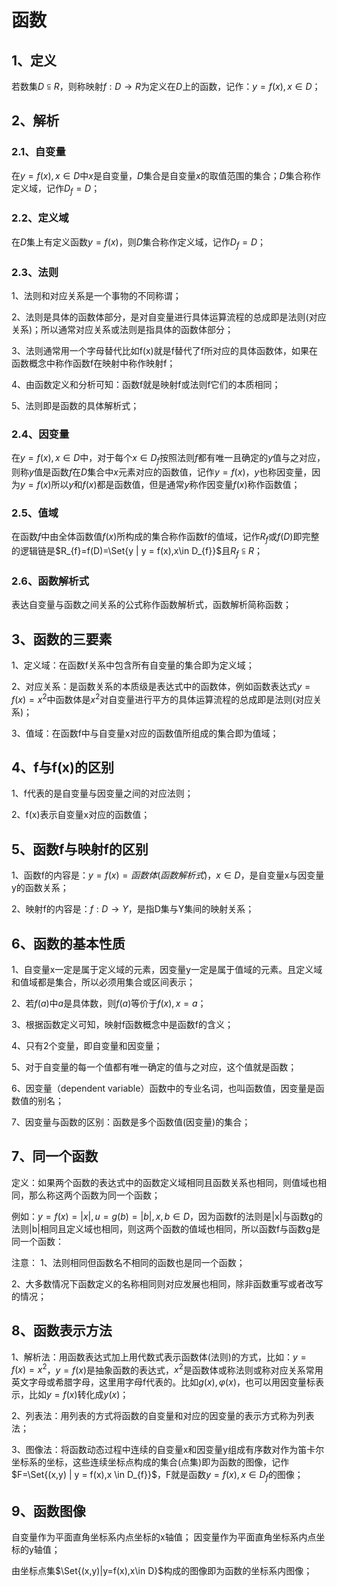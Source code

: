 # 函数

## 1、定义
若数集$D\subseteqq R$，则称映射$f:D\to R$为定义在$D$上的函数，记作：$y = f(x), x\in D$；

## 2、解析
### 2.1、自变量
在$y = f(x), x\in D$中$x$是自变量，$D$集合是自变量$x$的取值范围的集合；$D$集合称作定义域，记作$D_{f} = D$；

### 2.2、定义域
在$D$集上有定义函数$y = f(x)$，则$D$集合称作定义域，记作$D_{f} = D$；

### 2.3、法则
1、法则和对应关系是一个事物的不同称谓；

2、法则是具体的函数体部分，是对自变量进行具体运算流程的总成即是法则(对应关系)；所以通常对应关系或法则是指具体的函数体部分；

3、法则通常用一个字母替代比如f(x)就是f替代了f所对应的具体函数体，如果在函数概念中称作函数f在映射中称作映射f；

4、由函数定义和分析可知：函数f就是映射f或法则f它们的本质相同；

5、法则即是函数的具体解析式；

### 2.4、因变量
在$y = f(x), x\in D$中，对于每个$x\in D_{f}$按照法则$f$都有唯一且确定的$y$值与之对应，则称$y$值是函数$f$在$D$集合中$x$元素对应的函数值，记作$y=f(x)$，$y$也称因变量，因为$y=f(x)$所以$y$和$f(x)$都是函数值，但是通常$y$称作因变量$f(x)$称作函数值；

### 2.5、值域
在函数$f$中由全体函数值$f(x)$所构成的集合称作函数f的值域，记作$R_{f}$或$f(D)$即完整的逻辑链是$R_{f}=f(D)=\Set{y | y = f(x),x\in D_{f}}$且$R_{f}\subseteqq R$；

### 2.6、函数解析式
表达自变量与函数之间关系的公式称作函数解析式，函数解析简称函数；

## 3、函数的三要素
1、定义域：在函数f关系中包含所有自变量的集合即为定义域；

2、对应关系：是函数关系的本质级是表达式中的函数体，例如函数表达式$y=f(x)=x^2$中函数体是$x^2$对自变量进行平方的具体运算流程的总成即是法则(对应关系)；

3、值域：在函数f中与自变量x对应的函数值所组成的集合即为值域；

## 4、f与f(x)的区别
1、f代表的是自变量与因变量之间的对应法则；

2、f(x)表示自变量x对应的函数值；

## 5、函数f与映射f的区别
1、函数f的内容是：$y=f(x)=函数体(函数解析式)，x\in D$，是自变量x与因变量y的函数关系；

2、映射f的内容是：$f:D \to Y$，是指D集与Y集间的映射关系；

## 6、函数的基本性质
1、自变量x一定是属于定义域的元素，因变量y一定是属于值域的元素。且定义域和值域都是集合，所以必须用集合或区间表示；

2、若$f(a)$中$a$是具体数，则$f(a)$等价于$f(x),x=a$；

3、根据函数定义可知，映射f函数概念中是函数f的含义；

4、只有2个变量，即自变量和因变量；

5、对于自变量的每一个值都有唯一确定的值与之对应，这个值就是函数；

6、因变量（dependent variable）函数中的专业名词，也叫函数值，因变量是函数值的别名；

7、因变量与函数的区别：函数是多个函数值(因变量)的集合；

## 7、同一个函数
定义：如果两个函数的表达式中的函数定义域相同且函数关系也相同，则值域也相同，那么称这两个函数为同一个函数；

例如：$y=f(x)=|x|,u=g(b)=|b|, x,b\in D$，因为函数f的法则是|x|与函数g的法则|b|相同且定义域也相同，则这两个函数的值域也相同，所以函数f与函数g是同一个函数：

注意：
1、法则相同但函数名不相同的函数也是同一个函数；

2、大多数情况下函数定义的名称相同则对应发展也相同，除非函数重写或者改写的情况；

## 8、函数表示方法
1、解析法：用函数表达式加上用代数式表示函数体(法则)的方式，比如：$y=f(x)=x^2$，$y=f(x)$是抽象函数的表达式，$x^2$是函数体或称法则或称对应关系常用英文字母或希腊字母，这里用字母f代表的。比如$g(x),\varphi(x)$，也可以用因变量标表示，比如$y=f(x)$转化成$y(x)$；

2、列表法：用列表的方式将函数的自变量和对应的因变量的表示方式称为列表法；

3、图像法：将函数动态过程中连续的自变量x和因变量y组成有序数对作为笛卡尔坐标系的坐标，这些连续坐标点构成的集合(点集)即为函数的图像，记作$F=\Set{(x,y) | y = f(x),x \in D_{f}}$，F就是函数$y = f(x),x \in D_{f}$的图像；

## 9、函数图像
自变量作为平面直角坐标系内点坐标的x轴值；
因变量作为平面直角坐标系内点坐标的y轴值；

由坐标点集$\Set{(x,y)|y=f(x),x\in D}$构成的图像即为函数的坐标系内图像；
